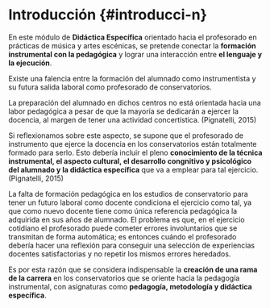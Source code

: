 # Introducción {#introducci-n}

En este módulo de **Didáctica Específica** orientado hacia el profesorado en prácticas de música y artes escénicas, se pretende conectar la **formación instrumental con la pedagógica** y lograr una interacción entre **el lenguaje y la ejecución**.

Existe una falencia entre la formación del alumnado como instrumentista y su futura salida laboral como profesorado de conservatorios.

La preparación del alumnado en dichos centros no está orientada hacia una labor pedagógica a pesar de que la mayoría se dedicarán a ejercer la docencia, al margen de tener una actividad concertística. \(Pignatelli, 2015\)

Si reflexionamos sobre este aspecto, se supone que el profesorado de instrumento que ejerce la docencia en los conservatorios están totalmente formado para serlo. Esto debería incluir el pleno **conocimiento de la técnica instrumental, el aspecto cultural, el desarrollo congnitivo y psicológico del alumnado y la didáctica específica** que va a emplear para tal ejercicio. \(Pignatelli, 2015\)

La falta de formación pedagógica en los estudios de conservatorio para tener  un futuro laboral como docente condiciona el ejercicio como tal, ya que como nuevo docente  tiene como única referencia pedagógica la adquirida en sus años de alumnado. El problema es que, en el ejercicio cotidiano el profesorado puede cometer errores involuntarios que se transmitan de forma automática; es entonces cuándo el profesorado  debería hacer una reflexión para conseguir una selección de experiencias docentes satisfactorias y no repetir los mismos errores heredados.

Es por esta razón que se considera indispensable la **creación de una rama de la carrera** en los conservatorios que se oriente hacia la pedagogía instrumental, con asignaturas como **pedagogía,  metodología y  didáctica específica**.

